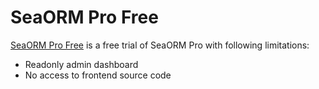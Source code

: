 # SeaORM Pro Free

[SeaORM Pro Free](https://github.com/SeaQL/sea-orm-pro-free) is a free trial of SeaORM Pro with following limitations:

* Readonly admin dashboard
* No access to frontend source code
